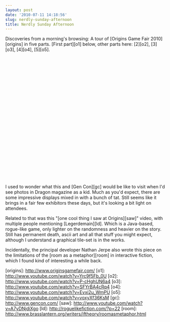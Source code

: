 ```yaml
---
layout: post
date: '2010-07-11 14:18:56'
slug: nerdly-sunday-afternoon
title: Nerdly Sunday Afternoon
---
```


Discoveries from a morning's browsing: A tour of \[Origins Game Fair 2010\]\[origins\] in five parts. \[First part\]\[o1\] below, other parts here: \[2\]\[o2\], \[3\]\[o3\], \[4\]\[o4\], \[5\]\[o5\].

<div><object width="480" height="385"><param name="movie" value="http://www.youtube.com/v/yrc9f5fb_0u&amp;hl=en_us&amp;fs=1"></param><param name="allowfullscreen" value="true"></param><param name="allowscriptaccess" value="always"></param><embed src="http://www.youtube.com/v/yrc9f5fb_0u&amp;hl=en_us&amp;fs=1" type="application/x-shockwave-flash" allowscriptaccess="always" allowfullscreen="true" width="480" height="385"></embed></object></div>

I used to wonder what this and \[Gen Con\]\[gc\] would be like to visit when I'd see photos in Dragon magazine as a kid. Much as you'd expect, there are some impressive displays mixed in with a bunch of tat. Still seems like it brings in a fair few exhibitors these days, but it's looking a bit light on attendees.

Related to that was this "\[one cool thing I saw at Origins\]\[saw\]" video, with multiple people mentioning \[Legerdemain\]\[ld\]. Which is a Java-based, rogue-like game, only lighter on the randomness and heavier on the story. Still has permanent death, ascii art and all that stuff you might expect, although I understand a graphical tile-set is in the works.

Incidentally, the principal developer Nathan Jerpe also wrote this piece on the limitations of the \[room as a metaphor\]\[room\] in interactive fiction, which I found kind of interesting a while back.


\[origins\]: http://www.originsgamefair.com/
\[o1\]: http://www.youtube.com/watch?v=Yrc9f5Fb_0U
\[o2\]: http://www.youtube.com/watch?v=P-cHghUN6a4
\[o3\]: http://www.youtube.com/watch?v=SFYrBA4cRq4
\[o4\]: http://www.youtube.com/watch?v=Evxi2u_WmPU
\[o5\]: http://www.youtube.com/watch?v=voxyXf36KsM
\[gc\]: http://www.gencon.com/
\[saw\]: http://www.youtube.com/watch?v=A7yDNjdiXgo
\[ld\]: http://roguelikefiction.com/?p=22
\[room\]: http://www.brasslantern.org/writers/iftheory/roomasmetaphor.html
